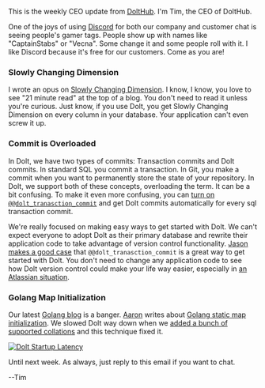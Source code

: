 This is the weekly CEO update from [DoltHub](https://www.dolthub.com/). I'm Tim, the CEO of DoltHub. 

One of the joys of using [Discord](https://discord.gg/gqr7K4VNKe) for both our company and customer chat is seeing people's gamer tags. People show up with names like "CaptainStabs" or "Vecna". Some change it and some people roll with it. I like Discord because it's free for our customers. Come as you are!

### Slowly Changing Dimension

I wrote an opus on [Slowly Changing Dimension](https://www.dolthub.com/blog/2023-06-22-slowly-changing-dimension/). I know, I know, you love to see "21 minute read" at the top of a blog. You don't need to read it unless you're curious. Just know, if you use Dolt, you get Slowly Changing Dimension on every column in your database. Your application can't even screw it up. 

### Commit is Overloaded

In Dolt, we have two types of commits: Transaction commits and Dolt commits. In standard SQL you commit a transaction. In Git, you make a commit when you want to permanently store the state of your repository. In Dolt, we support both of these concepts, overloading the term. It can be a bit confusing. To make it even more confusing, you can [turn on `@@dolt_tranasction_commit`](https://www.dolthub.com/blog/2023-06-21-automatic-dolt-commits/) and get Dolt commits automatically for every sql transaction commit.

We're really focused on making easy ways to get started with Dolt. We can't expect everyone to adopt Dolt as their primary database and rewrite their application code to take advantage of version control functionality. [Jason makes a good case](https://www.dolthub.com/blog/2023-06-21-automatic-dolt-commits/) that `@@dolt_tranasction_commit` is a great way to get started with Dolt. You don't need to change any application code to see how Dolt version control could make your life way easier, especially in [an Atlassian situation](https://www.dolthub.com/blog/2022-04-14-atlassian-outage-prevention/). 

### Golang Map Initialization

Our latest [Golang blog](https://www.dolthub.com/blog/?q=golang) is a banger. [Aaron](https://www.dolthub.com/team#aaron) writes about [Golang static map initialization](https://www.dolthub.com/blog/2023-06-16-static-map-initialization-in-go/). We slowed Dolt way down when we [added a bunch of supported collations](https://docs.dolthub.com/sql-reference/sql-support/miscellaneous#collations-and-character-sets) and this technique fixed it.

[![Dolt Startup Latency](../images/dolt-startup-latency.jpg)](https://www.dolthub.com/blog/2023-06-16-static-map-initialization-in-go/)

Until next week. As always, just reply to this email if you want to chat.

--Tim
